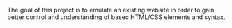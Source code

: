 The goal of this project is to emulate an existing website in order to gain better control and understanding of basec HTML/CSS elements and syntax.
